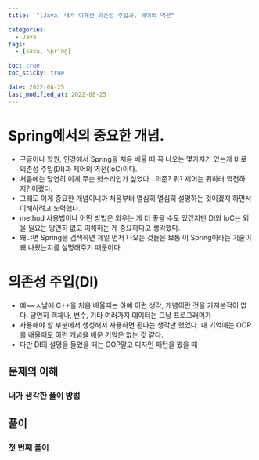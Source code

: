 ```yaml
---
title:  "[Java] 내가 이해한 의존성 주입과, 제어의 역전" 

categories:
  - Java
tags:
  - [Java, Spring]

toc: true
toc_sticky: true

date: 2022-08-25
last_modified_at: 2022-08-25
---
```



# Spring에서의 중요한 개념.
 - 구글이나 학원, 인강에서 Spring을 처음 배울 때 꼭 나오는 몇가지가 있는게 바로 의존성 주입(DI)과 제어의 역전(IoC)이다.
 - 처음에는 당연히 이게 무슨 헛소리인가 싶었다.. 의존? 뭐? 제어는 뭐하러 역전하지? 이랬다.
 - 그래도 이게 중요한 개념이니까 처음부터 열심히 열심히 설명하는 것이겠지 하면서 이해하려고 노력했다.
 - method 사용법이나 어떤 방법은 외우는 게 더 좋을 수도 있겠지만 DI와 IoC는 외울 필요는 당연히 없고 이해하는 게 중요하다고 생각했다.
 - 왜냐면 Spring을 검색하면 제일 먼저 나오는 것들은 보통 이 Spring이라는 기술이 왜 나왔는지를 설명해주기 때문이다.


# 의존성 주입(DI)
 - 예~~ㅅ날에 C++을 처음 배울때는 아예 이런 생각, 개념이란 것을 가져본적이 없다. 당연히 객체나, 변수, 기타 여러가지 데이터는 그냥 프로그래머가
 - 사용해야 할 부분에서 생성해서 사용하면 된다는 생각만 했었다. 내 기억에는 OOP를 배울때도 이런 개념을 배운 기억은 없는 것 같다.
 - 다만 DI의 설명을 들었을 때는 OOP말고 디자인 패턴을 봤을 때 





## 문제의 이해





### 내가 생각한 풀이 방법


## 풀이
### 첫 번째 풀이


```언어

```




<br>



<!-- [맨 위](#){: .btn .btn--primary }{: .align-right} 스크롤시 자동으로 up to 화살표가 나오므로 삭제 -->
